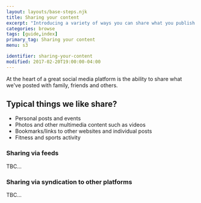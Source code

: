 ```yaml
---
layout: layouts/base-steps.njk
title: Sharing your content
excerpt: "Introducing a variety of ways you can share what you publish with others."
categories: browse
tags: [guide,index]
primary_tag: Sharing your content
menu: s3

identifier: sharing-your-content
modified: 2017-02-20T19:00:00-04:00
---
```

At the heart of a great social media platform is the ability to share what we've posted with family, friends and others.

## Typical things we like share?
- Personal posts and events
- Photos and other multimedia content such as videos
- Bookmarks/links to other websites and individual posts
- Fitness and sports activity

### Sharing via feeds
TBC...

### Sharing via syndication to other platforms
TBC...
